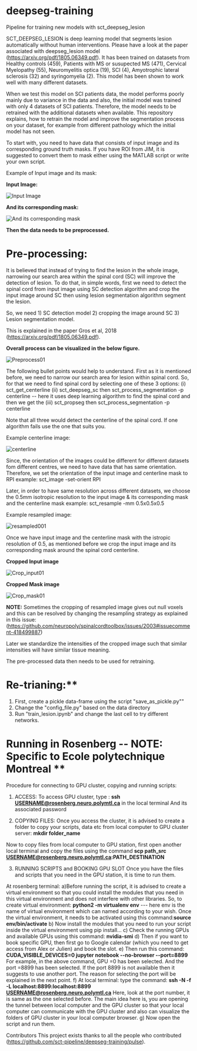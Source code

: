 # deepseg-training
Pipeline for training new models with sct_deepseg_lesion

SCT_DEEPSEG_LESION is deep learning model that segments lesion automatically without human interventions. Please have a look at the paper associated with deepseg_lesion model (https://arxiv.org/pdf/1805.06349.pdf). It has been trained on datasets from Healthy controls (459), Patients with MS or susupected MS (471), Cervical Myelopathy (55), Neuromyelitis optica (19), SCI (4), Amyotrophic lateral sclerosis (32) and syringomyelia (2). This model has been shown to work well with many different datasets.

When we test this model on SCI patients data, the model performs poorly mainly due to variance in the data and also, the initial model was trained with only 4 datasets of SCI patients. Therefore, the model needs to be retrained with the additional datasets when available. This repository explains, how to retrain the model and improve the segmentation process on your dataset, for example from different pathology which the initial model has not seen.

To start with, you need to have data that consists of input image and its corresponding ground truth masks. If you have ROI from JIM, it is suggested to convert them to mask either using the MATLAB script or write your own script.

Example of Input image and its mask:

**Input Image:**

![Input Image](https://github.com/sct-pipeline/deepseg-training/blob/master/Figures/Input01.png)



**And its corresponding mask:**

![And its corresponding mask](https://github.com/sct-pipeline/deepseg-training/blob/master/Figures/Mask01.png)




**Then the data needs to be preprocessed.**
# Pre-processing:

It is believed that instead of trying to find the lesion in the whole image, narrowing our search area within the spinal cord (SC) will improve the detection of lesion. To do that, in simple words, first we need to detect the spinal cord from input image using SC detection algorithm and crop the input image around SC then using lesion segmentation algorithm segment the lesion.

So, we need 1) SC detection model 2) cropping the image around SC 3) Lesion segmentation model.

This is explained in the paper Gros et al, 2018 (https://arxiv.org/pdf/1805.06349.pdf).

**Overall process can be visualized in the below figure.**

![Preprocess01](https://github.com/sct-pipeline/deepseg-training/blob/master/Figures/Preprocess01.png)


The following bullet points would help to understand. First as it is mentioned before, we need to narrow our search area for lesion within spinal cord. So, for that we need to find spinal cord by selecting one of these 3 options:
 (i) sct_get_centerline 
 (ii) sct_deepseg_sc then sct_process_segmentation -p centerline -- here it uses deep learning algorithm to find the spinal cord and then we get the 
 (iii) sct_propseg then sct_process_segmentation -p centerline
     
Note that all three would detect the centerline of the spinal cord. If one algorithm fails use the one that suits you. 

Example centerline image:

![centerline](https://github.com/sct-pipeline/deepseg-training/blob/master/Figures/Centerline001.png)


Since, the orientation of the images could be different for different datasets fom different centres, we need to have data that has same orientation. Therefore, we set the orientation of the input image and centerline mask to RPI 
example: sct_image -set-orient RPI

Later, in order to have same resolution across different datasets, we choose the 0.5mm isotropic resolution to the input image & its corresponding mask and the centerline mask 
example: sct_resample -mm 0.5x0.5x0.5   

Example resampled image:

![resampled001](https://github.com/sct-pipeline/deepseg-training/blob/master/Figures/Resampled_inputNII01.png)


Once we have input image and the centerline mask with the istropic resolution of 0.5, as mentioned before we crop the input image and its corresponding mask around the spinal cord centerline.

**Cropped Input image**

![Crop_input01](https://github.com/sct-pipeline/deepseg-training/blob/master/Figures/Cropped_NII01.png)


**Cropped Mask image**

![Crop_mask01](https://github.com/sct-pipeline/deepseg-training/blob/master/Figures/Cropped_Mask01.png)


**NOTE:** Sometimes the cropping of resampled image gives out null voxels and this can be resolved by changing the resampling strategy as explained in this issue: (https://github.com/neuropoly/spinalcordtoolbox/issues/2003#issuecomment-418499887)


Later we standardize the intensities of the cropped image such that similar intensities will have similar tissue meaning.

The pre-processed data then needs to be used for retraining.

# Re-trianing:**





1) First, create a pickle data-frame using the script "save_as_pickle.py""
2) Change the "config_file.py" based on the data directory
3) Run "train_lesion.ipynb" and change the last cell to try different networks.





# Running in Rosenberg -- NOTE: Specific to Ecole polytechnique Montreal **

Procedure for connecting to GPU cluster, copying and running scripts:

1) ACCESS:
To access GPU cluster, type :
**ssh USERNAME@rosenberg.neuro.polymtl.ca** in the local terminal
And its associated password

2) COPYING FILES:
Once you access the cluster, it is advised to create a folder to copy your scripts, data etc from local computer to GPU cluster server: **mkdir folder_name**

Now to copy files from local computer to GPU station, first open another local terminal and copy the files using the command
**scp path_src USERNAME@rosenberg.neuro.polymtl.ca:PATH_DESTINATION**

3) RUNNING SCRIPTS and BOOKING GPU SLOT
Once you have the files and scripts that you need in the GPU station, it is time to run them.

At rosenberg terminal:
a)Before running the script, it is advised to create a virtual environment so that you could install the modules that you need in this virtual environment and does not interfere with other libraries. So, to create virtual environment:
**python2 -m virtualenv env** --- here env is the name of virtual environment which can named according to your wish.
Once the virtual environment, it needs to be activated using this command:**source env/bin/activate**
b) Now install the modules that you need to run your script inside the virtual environment using pip install…
c) Check the running GPUs and available GPUs using this command: **nvidia-smi**
d) Then if you want to book specific GPU, then first go to Google calendar (which you need to get access from Alex or Julien) and book the slot.
e) Then run this command: 
**CUDA_VISIBLE_DEVICES=0 jupyter notebook --no-browser --port=8899**
For example, in the above command, GPU =0 has been selected. And the port =8899 has been selected. If the port 8899 is not available then it suggests to use another port. The reason for selecting the port will be explained in the next point.
f) At local terminal: type the command: 
**ssh -N -f -L localhost:8899:localhost:8899 USERNAME@rosenberg.neuro.polymtl.ca**
Here, look at the port number, it is same as the one selected before.
The main idea here is, you are opening the tunnel between local computer and the GPU cluster so that your local computer can communicate with the GPU cluster and also can visualize the folders of GPU cluster in your local computer browser.
g) Now open the script and run them.




Contributors
This project exists thanks to all the people who contributed (https://github.com/sct-pipeline/deepseg-training/pulse).




